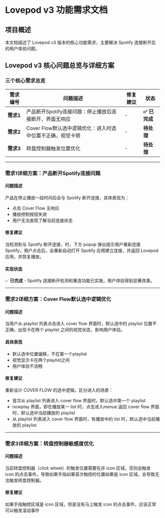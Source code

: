 # Lovepod v3 功能需求文档

## 项目概述
本文档描述了 Lovepod v3 版本的核心功能需求，主要解决 Spotify 连接断开后的用户体验问题。

## Lovepod v3 核心问题总览与详细方案

### 三个核心需求总览

| 需求编号 | 问题描述 | 修复建议 | 状态 |
|---------|----------|----------|--------|
| **需求1** | 产品断开Spotify连接问题：停止播放后连接断开，界面无响应 | - | **✅ 已完成** |
| **需求2** | Cover Flow默认选中逻辑优化：进入时选中位置不正确，视觉卡顿 | - | **待处理** |
| **需求3** | 转盘控制器触发位置优化 | - | **待处理** |

---

### 需求1详细方案：产品断开Spotify连接问题


#### 问题描述
产品在停止播放一段时间后会与 Spotify 断开连接，具体表现为：
- 点击 Cover Flow 无响应
- 播放控制按钮失效
- 用户无法直观了解当前连接状态

#### 修复建议
当检测到与 Spotify 断开连接，时，下方 popup 弹出提示用户重新连接 Spotify，用户点击后，会重新自动打开 Spotify 应用建立连接，并返回 Lovepod 应用，并恢复播放。

#### 实现状态
✅ **已完成** - Spotify 连接断开检测和重连功能已实施，用户体验得到显著改善。

---

### 需求2详细方案：Cover Flow默认选中逻辑优化

#### 问题描述
当用户从 playlist 列表点击进入 cover flow 界面时，默认选中的 playlist 位置不正确，出现卡在两个 playlist 之间的视觉状态，影响用户体验。

#### 具体表现
- 默认选中位置偏移，不在第一个playlist
- 视觉显示卡在两个playlist之间
- 用户体验不流畅

#### 修复建议
重新设计 COVER FLOW 的选中逻辑，区分进入的场景：
- 首次从 playlist 列表进入 cover flow 界面时，默认选中第一个 playlist
- nowplay 界面，即在播放某一 list 时，点击进入menue 返回 cover flow 界面时，默认选中当前播放的 playlist
- 从 playlist 列表进入 cover flow 界面时，有播放中的 list 时，默认选中当前播放的 playlist

---

### 需求3详细方案：转盘控制器敏感度优化

#### 问题描述
当前转盘控制器（click wheel）的触发位置需要在非 icon 区域，否则会触发 icon 的点击事件。导致如果手指如果首次触控的位置如果是 icon 区域，会导致无法触发转盘控制器。


#### 修复建议
如果手指触控区域是 icon 区域，但是没有马上触发 icon 的点击事件，应该正常可以触发滚动事件
